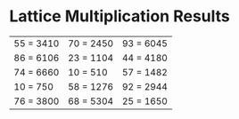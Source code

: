 # Lattice Multiplication Results

|   |   |   |
|---|---|---|
| 55 = 3410 | 70 = 2450 | 93 = 6045 |
| 86 = 6106 | 23 = 1104 | 44 = 4180 |
| 74 = 6660 | 10 = 510 | 57 = 1482 |
| 10 = 750 | 58 = 1276 | 92 = 2944 |
| 76 = 3800 | 68 = 5304 | 25 = 1650 |
